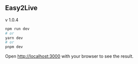 ## Easy2Live 
v 1.0.4

```bash
npm run dev
# or
yarn dev
# or
pnpm dev
```

Open [http://localhost:3000](http://localhost:3000) with your browser to see the result.
